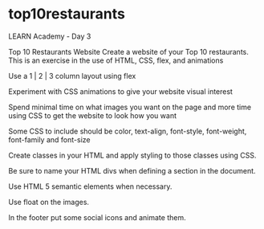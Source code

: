 # top10restaurants

LEARN Academy - Day 3

Top 10 Restaurants Website
Create a website of your Top 10 restaurants.
This is an exercise in the use of HTML, CSS, flex, and animations

Use a 1 | 2 | 3 column layout using flex

Experiment with CSS animations to give your website visual interest

Spend minimal time on what images you want on the page and more time using CSS to get the website to look how you want

Some CSS to include should be color, text-align, font-style, font-weight, font-family and font-size

Create classes in your HTML and apply styling to those classes using CSS.

Be sure to name your HTML divs when defining a section in the document.

Use HTML 5 semantic elements when necessary.

Use float on the images.

In the footer put some social icons and animate them.
